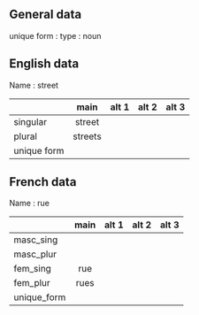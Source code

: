 ## General data

unique form :
type : noun

## English data

Name : street

|             |  main   | alt 1 | alt 2 | alt 3 |
| :---------- | :-----: | :---: | :---: | ----- |
| singular    | street  |       |       |       |
| plural      | streets |       |       |       |
| unique form |         |       |       |       |

## French data

Name : rue

|             | main | alt 1 | alt 2 | alt 3 |
| :---------- | :--: | :---: | :---: | :---: |
| masc_sing   |      |       |       |       |
| masc_plur   |      |       |       |       |
| fem_sing    | rue  |       |       |       |
| fem_plur    | rues |       |       |       |
| unique_form |      |       |       |       |


